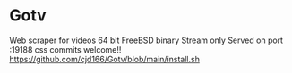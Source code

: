 # Gotv
Web scraper for videos
64 bit FreeBSD binary
Stream only
Served on port :19188
css commits welcome!! 
https://github.com/cjd166/Gotv/blob/main/install.sh
